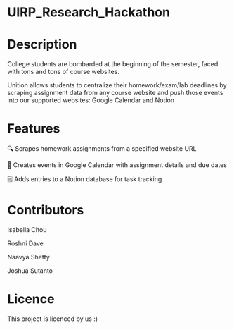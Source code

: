 # UIRP_Research_Hackathon

# Description

College students are bombarded at the beginning of the semester, faced with tons and tons of course websites.

Unition allows students to centralize their homework/exam/lab deadlines by scraping assignment data from any course website and push those events into our supported websites: Google Calendar and Notion

# Features

🔍 Scrapes homework assignments from a specified website URL

📅 Creates events in Google Calendar with assignment details and due dates

🗒️ Adds entries to a Notion database for task tracking

# Contributors

Isabella Chou

Roshni Dave

Naavya Shetty

Joshua Sutanto

# Licence

This project is licenced by us :)
